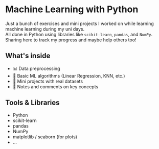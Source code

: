 # Machine Learning with Python

Just a bunch of exercises and mini projects I worked on while learning machine learning during my uni days.  
All done in Python using libraries like `scikit-learn`, `pandas`, and `NumPy`.  
Sharing here to track my progress and maybe help others too!

## What's inside

- 📊 Data preprocessing
- 🤖 Basic ML algorithms (Linear Regression, KNN, etc.)
- 🧪 Mini projects with real datasets
- 📝 Notes and comments on key concepts

## Tools & Libraries

- Python
- scikit-learn
- pandas
- NumPy
- matplotlib / seaborn (for plots)
- ...

